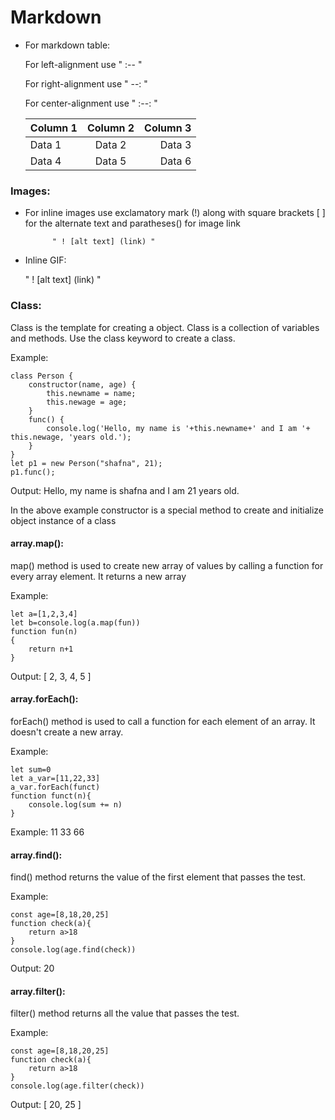 # Markdown

- For markdown table:

  For left-alignment use " :-- "
  
  For right-alignment use  " --: "
  
  For center-alignment use " :--: "

  | Column 1 | Column 2 | Column 3 |
  |:---------|:--------:|---------:|
  | Data 1   | Data 2   | Data 3   |
  | Data 4   | Data 5   | Data 6   |
### Images:
- For inline images use exclamatory mark (!) along with square brackets [ ] for the alternate text and paratheses() for image link

            " ! [alt text] (link) "
- Inline GIF:
 
    " ! [alt text] (link) "

### Class:
Class is the template for creating a object. Class is a collection of variables and methods. Use the class keyword to create a class.

Example:
```
class Person {
    constructor(name, age) {
        this.newname = name;
        this.newage = age;
    }
    func() {
        console.log('Hello, my name is '+this.newname+' and I am '+ this.newage, 'years old.');
    }
}
let p1 = new Person("shafna", 21);
p1.func();
```

Output:
Hello, my name is shafna and I am 21 years old.

In the above example constructor is a special method to create and initialize object instance of a class

#### array.map():

map() method is used to create  new array of values by calling a function for every array element. It returns a new array

Example:
```
let a=[1,2,3,4]
let b=console.log(a.map(fun))
function fun(n)
{
    return n+1
}

```
Output:
[ 2, 3, 4, 5 ]

#### array.forEach():

forEach() method is used to call a function for each element of an array. It doesn't create a new array.

Example:
```
let sum=0
let a_var=[11,22,33]
a_var.forEach(funct)
function funct(n){
    console.log(sum += n) 
}
```
Example:
11
33
66

#### array.find():

find() method returns the value of the first element that passes the test.

Example:
```
const age=[8,18,20,25]
function check(a){
    return a>18
}
console.log(age.find(check))
```
Output:
20

#### array.filter():

filter() method returns all the value that passes the test.
 
Example:
```
const age=[8,18,20,25]
function check(a){
    return a>18
}
console.log(age.filter(check))
```
Output:
[ 20, 25 ]

